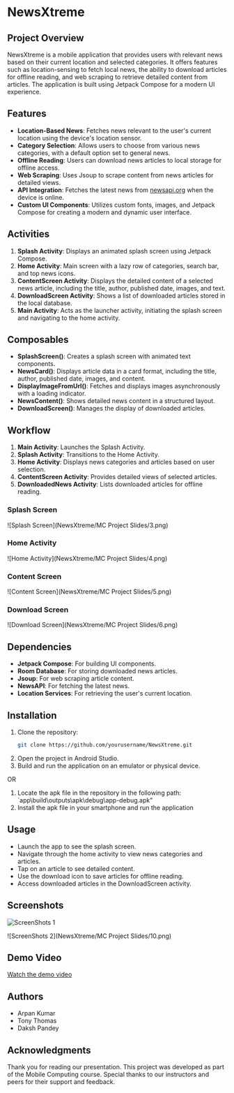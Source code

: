 # NewsXtreme

## Project Overview
NewsXtreme is a mobile application that provides users with relevant news based on their current location and selected categories. It offers features such as location-sensing to fetch local news, the ability to download articles for offline reading, and web scraping to retrieve detailed content from articles. The application is built using Jetpack Compose for a modern UI experience.

## Features
- **Location-Based News**: Fetches news relevant to the user's current location using the device's location sensor.
- **Category Selection**: Allows users to choose from various news categories, with a default option set to general news.
- **Offline Reading**: Users can download news articles to local storage for offline access.
- **Web Scraping**: Uses Jsoup to scrape content from news articles for detailed views.
- **API Integration**: Fetches the latest news from [newsapi.org](https://newsapi.org) when the device is online.
- **Custom UI Components**: Utilizes custom fonts, images, and Jetpack Compose for creating a modern and dynamic user interface.

## Activities
1. **Splash Activity**: Displays an animated splash screen using Jetpack Compose.
2. **Home Activity**: Main screen with a lazy row of categories, search bar, and top news icons.
3. **ContentScreen Activity**: Displays the detailed content of a selected news article, including the title, author, published date, images, and text.
4. **DownloadScreen Activity**: Shows a list of downloaded articles stored in the local database.
5. **Main Activity**: Acts as the launcher activity, initiating the splash screen and navigating to the home activity.

## Composables
- **SplashScreen()**: Creates a splash screen with animated text components.
- **NewsCard()**: Displays article data in a card format, including the title, author, published date, images, and content.
- **DisplayImageFromUrl()**: Fetches and displays images asynchronously with a loading indicator.
- **NewsContent()**: Shows detailed news content in a structured layout.
- **DownloadScreen()**: Manages the display of downloaded articles.

## Workflow
1. **Main Activity**: Launches the Splash Activity.
2. **Splash Activity**: Transitions to the Home Activity.
3. **Home Activity**: Displays news categories and articles based on user selection.
4. **ContentScreen Activity**: Provides detailed views of selected articles.
5. **DownloadedNews Activity**: Lists downloaded articles for offline reading.

### Splash Screen
![Splash Screen](NewsXtreme/MC Project Slides/3.png)

### Home Activity
![Home Activity](NewsXtreme/MC Project Slides/4.png)

### Content Screen
![Content Screen](NewsXtreme/MC Project Slides/5.png)

### Download Screen
![Download Screen](NewsXtreme/MC Project Slides/6.png)

## Dependencies
- **Jetpack Compose**: For building UI components.
- **Room Database**: For storing downloaded news articles.
- **Jsoup**: For web scraping article content.
- **NewsAPI**: For fetching the latest news.
- **Location Services**: For retrieving the user's current location.

## Installation
1. Clone the repository:
    ```bash
    git clone https://github.com/yourusername/NewsXtreme.git
    ```
2. Open the project in Android Studio.
3. Build and run the application on an emulator or physical device.

OR

1. Locate the apk file in the repository in the following path: `app\build\outputs\apk\debug\app-debug.apk"
2. Install the apk file in your smartphone and run the application

## Usage
- Launch the app to see the splash screen.
- Navigate through the home activity to view news categories and articles.
- Tap on an article to see detailed content.
- Use the download icon to save articles for offline reading.
- Access downloaded articles in the DownloadScreen activity.

## Screenshots
![ScreenShots 1](NewsXtreme/MC%20Project%20Slides/9.png)

![ScreenShots 2](NewsXtreme/MC Project Slides/10.png)

## Demo Video
[Watch the demo video]([https://drive.google.com/link-to-your-demo-video](https://drive.google.com/file/d/1LxiuW56ZxNFntOEsh5gRdMYhTviyHiPK/view?usp=sharing))

## Authors
- Arpan Kumar
- Tony Thomas
- Daksh Pandey

## Acknowledgments
Thank you for reading our presentation. This project was developed as part of the Mobile Computing course. Special thanks to our instructors and peers for their support and feedback.
